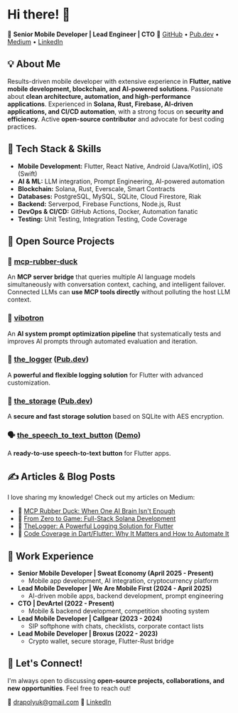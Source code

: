 # Hi there! 👋

🚀 **Senior Mobile Developer | Lead Engineer | CTO**
🔗 [GitHub](https://github.com/nesquikm) • [Pub.dev](https://pub.dev/publishers/thenes.xyz/packages) • [Medium](https://medium.com/@drapolyuk) • [LinkedIn](https://www.linkedin.com/in/mikhail-drapolyuk-38832593/)

## 💡 About Me
Results-driven mobile developer with extensive experience in **Flutter, native mobile development, blockchain, and AI-powered solutions**. Passionate about **clean architecture, automation, and high-performance applications**. Experienced in **Solana, Rust, Firebase, AI-driven applications, and CI/CD automation**, with a strong focus on **security and efficiency**. Active **open-source contributor** and advocate for best coding practices.

## 🔧 Tech Stack & Skills
- **Mobile Development:** Flutter, React Native, Android (Java/Kotlin), iOS (Swift)
- **AI & ML:** LLM integration, Prompt Engineering, AI-powered automation
- **Blockchain:** Solana, Rust, Everscale, Smart Contracts
- **Databases:** PostgreSQL, MySQL, SQLite, Cloud Firestore, Riak
- **Backend:** Serverpod, Firebase Functions, Node.js, Rust
- **DevOps & CI/CD:** GitHub Actions, Docker, Automation fanatic
- **Testing:** Unit Testing, Integration Testing, Code Coverage

## 📌 Open Source Projects
### 🦆 [mcp-rubber-duck](https://github.com/nesquikm/mcp-rubber-duck)
An **MCP server bridge** that queries multiple AI language models simultaneously with conversation context, caching, and intelligent failover. Connected LLMs can **use MCP tools directly** without polluting the host LLM context.

### 🤖 [vibotron](https://github.com/nesquikm/vibotron)
An **AI system prompt optimization pipeline** that systematically tests and improves AI prompts through automated evaluation and iteration.

### 🚀 [the_logger](https://github.com/nesquikm/the_logger) ([Pub.dev](https://pub.dev/packages/the_logger))
A **powerful and flexible logging solution** for Flutter with advanced customization.

### 🔐 [the_storage](https://github.com/nesquikm/the_storage) ([Pub.dev](https://pub.dev/packages/the_storage))
A **secure and fast storage solution** based on SQLite with AES encryption.

### 🗣️ [the_speech_to_text_button](https://github.com/nesquikm/the_speech_to_text_button) ([Demo](https://nesquikm.github.io/the_speech_to_text_button/))
A **ready-to-use speech-to-text button** for Flutter apps.

## ✍️ Articles & Blog Posts
I love sharing my knowledge! Check out my articles on Medium:
- 📜 [MCP Rubber Duck: When One AI Brain Isn't Enough](https://medium.com/@drapolyuk/mcp-rubber-duck-when-one-ai-brain-isnt-enough-6b2d1080f714)
- 📜 [From Zero to Game: Full-Stack Solana Development](https://medium.com/@drapolyuk/from-zero-to-game-full-stack-solana-development-simplified-9a6aa5239187)
- 📜 [TheLogger: A Powerful Logging Solution for Flutter](https://medium.com/@drapolyuk/thelogger-a-powerful-and-flexible-logging-solution-for-flutter-f697d65ca383)
- 📜 [Code Coverage in Dart/Flutter: Why It Matters and How to Automate It](https://medium.com/@drapolyuk/code-coverage-in-dart-flutter-why-it-matters-and-how-to-automate-it-3a5e60bfd088)

## 💼 Work Experience
- **Senior Mobile Developer | Sweat Economy (April 2025 - Present)**
  - Mobile app development, AI integration, cryptocurrency platform
- **Lead Mobile Developer | We Are Mobile First (2024 - April 2025)**
  - AI-driven mobile apps, backend development, prompt engineering
- **CTO | DevArtel (2022 - Present)**
  - Mobile & backend development, competition shooting system
- **Lead Mobile Developer | Callgear (2023 - 2024)**
  - SIP softphone with chats, checklists, corporate contact lists
- **Lead Mobile Developer | Broxus (2022 - 2023)**
  - Crypto wallet, secure storage, Flutter-Rust bridge

## 🎯 Let's Connect!
I'm always open to discussing **open-source projects, collaborations, and new opportunities**. Feel free to reach out!

📧 drapolyuk@gmail.com
💼 [LinkedIn](https://www.linkedin.com/in/mikhail-drapolyuk-38832593/)
